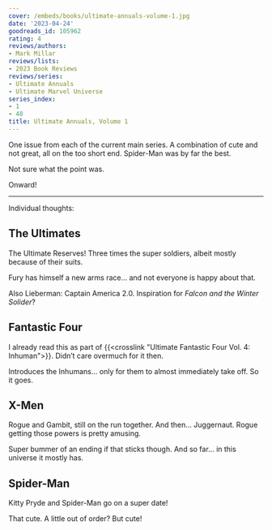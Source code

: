 ```yaml
---
cover: /embeds/books/ultimate-annuals-volume-1.jpg
date: '2023-04-24'
goodreads_id: 105962
rating: 4
reviews/authors:
- Mark Millar
reviews/lists:
- 2023 Book Reviews
reviews/series:
- Ultimate Annuals
- Ultimate Marvel Universe
series_index:
- 1
- 48
title: Ultimate Annuals, Volume 1
---
```

One issue from each of the current main series. A combination of cute and not great, all on the too short end. Spider-Man was by far the best. 

Not sure what the point was. 

Onward!

<!--more-->

---



Individual thoughts:

## The Ultimates
The Ultimate Reserves! Three times the super soldiers, albeit mostly because of their suits. 

Fury has himself a new arms race… and not everyone is happy about that.  

Also Lieberman: Captain America 2.0. Inspiration for _Falcon and the Winter Solider_?

## Fantastic Four
I already read this as part of {{<crosslink "Ultimate Fantastic Four Vol. 4: Inhuman">}}. Didn’t care overmuch for it then. 

Introduces the Inhumans… only for them to almost immediately take off. So it goes. 

## X-Men
Rogue and Gambit, still on the run together. And then… Juggernaut. Rogue getting those powers is pretty amusing. 

Super bummer of an ending if that sticks though. And so far… in this universe it mostly has. 

## Spider-Man
Kitty Pryde and Spider-Man go on a super date!

That cute. A little out of order? But cute!
